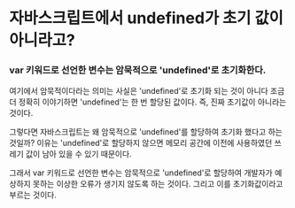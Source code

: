 # 자바스크립트에서 undefined가 초기 값이 아니라고?

### var 키워드로 선언한 변수는 암묵적으로 'undefined'로 초기화한다.

여기에서 암묵적이다라는 의미는 사실은 'undefined'로 초기화 되는 것이 아니다 조금 더 정확히 이야기하면 'undefined'는 한 번 할당된 값이다. 즉, 진짜 초기값이 아니라는 것이다.

그렇다면 자바스크립트는 왜 암묵적으로 'undefined'를 할당하여 초기화 했다고 하는 것일까? 이유는 'undefined'로 할당하지 않으면 메모리 공간에 이전에 사용하였던 쓰레기 값이 남아 있을 수 있기 때문이다.

그래서 var 키워드로 선언한 변수는 암묵적으로 'undefined'로 할당하여 개발자가 예상하지 못하는 이상한 오류가 생기지 않도록 하는 것이다. 그리고 이를 초기화값이라고 부르는 것이다.